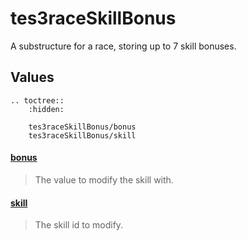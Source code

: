 # tes3raceSkillBonus

A substructure for a race, storing up to 7 skill bonuses.

## Values

```eval_rst
.. toctree::
    :hidden:

    tes3raceSkillBonus/bonus
    tes3raceSkillBonus/skill
```

#### [bonus](tes3raceSkillBonus/bonus.md)

> The value to modify the skill with.

#### [skill](tes3raceSkillBonus/skill.md)

> The skill id to modify.
